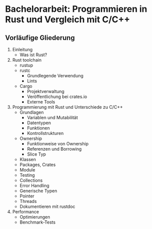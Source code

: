 # Bachelorarbeit: Programmieren in Rust und Vergleich mit C/C++

## Vorläufige Gliederung
1. Einleitung
    - Was ist Rust?
2. Rust toolchain
    - rustup
    - rustc
        - Grundlegende Verwendung
        - Lints
    - Cargo
        - Projektverwaltung
        - Veröffentlichung bei crates.io
        - Externe Tools
3. Programmierung mit Rust und Unterschiede zu C/C++
    - Grundlagen
        - Variablen und Mutabilität
        - Datentypen
        - Funktionen
        - Kontrollstrukturen
    - Ownership
        - Funktionweise von Ownership
        - Referenzen und Borrowing
        - Slice Typ
    - Klassen
    - Packages, Crates
    - Module
    - Testing
    - Collections
    - Error Handling
    - Generische Typen
    - Pointer
    - Threads
    - Dokumentieren mit rustdoc
4. Performance
    - Optimierungen
    - Benchmark-Tests
